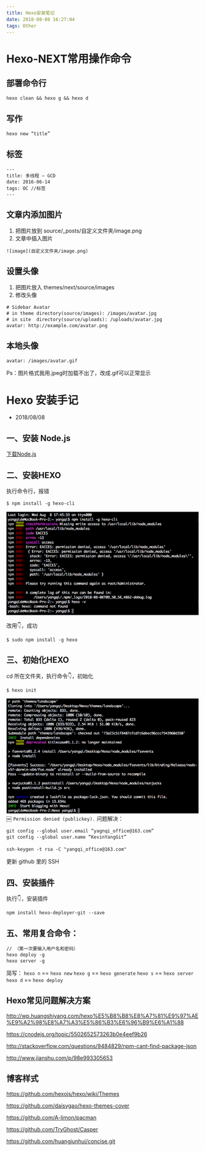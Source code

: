 ```yaml
---
title: Hexo安装笔记
date: 2018-08-08 16:27:04
tags: Other
---
```


# Hexo-NEXT常用操作命令

## 部署命令行

```
hexo clean && hexo g && hexo d
```

## 写作

```
hexo new “title”
```

## 标签

```
---
title: 多线程 — GCD
date: 2016-06-14 
tags: OC //标签
---
```

## 文章内添加图片
1. 把图片放到  source/_posts/自定义文件夹/image.png
2. 文章中插入图片
```
![image](自定义文件夹/image.png)
```

## 设置头像

1. 把图片放入 themes/next/source/images
2. 修改头像
```
# Sidebar Avatar
# in theme directory(source/images): /images/avatar.jpg
# in site  directory(source/uploads): /uploads/avatar.jpg
avatar: http://example.com/avatar.png
```

## 本地头像

```
avatar: /images/avatar.gif
```
Ps：图片格式我用.jpeg时加载不出了，改成.gif可以正常显示

# Hexo 安装手记

* 2018/08/08

## 一、安装 Node.js
[下载Node.js](https://nodejs.org)

## 二、安装HEXO

执行命令行，报错
```
$ npm install -g hexo-cli
```

![Hexo安装笔记01](Hexo安装笔记/Hexo安装笔记01.png)

改用👇，成功
```
$ sudo npm install -g hexo 
```

## 三、初始化HEXO
cd 所在文件夹，执行命令👇，初始化
```
$ hexo init
```

![Hexo安装笔记02](Hexo安装笔记/Hexo安装笔记02.png)
￼
`Permission denied (publickey).` 问题解决：
```
git config --global user.email “yagnqi_office@163.com”
git config --global user.name “KevinYangGit”

ssh-keygen -t rsa -C "yangqi_office@163.com"
```

更新 github 里的 SSH

## 四、安装插件
执行👇，安装插件
```
npm install hexo-deployer-git --save
```

## 五、常用复合命令：
```
// （第一次要输入用户名和密码）
hexo deploy -g 
hexo server -g
```

简写：
`hexo n` == `hexo new`
`hexo g` == `hexo generate`
`hexo s` == `hexo server`
`hexo d` == `hexo deploy`

## Hexo常见问题解决方案

http://wp.huangshiyang.com/hexo%E5%B8%B8%E8%A7%81%E9%97%AE%E9%A2%98%E8%A7%A3%E5%86%B3%E6%96%B9%E6%A1%88

https://cnodejs.org/topic/5502652573263b0e4eef9b26

http://stackoverflow.com/questions/9484829/npm-cant-find-package-json

http://www.jianshu.com/p/98e993305653


## 博客样式
https://github.com/hexojs/hexo/wiki/Themes

https://github.com/daisygao/hexo-themes-cover

https://github.com/A-limon/pacman

https://github.com/TryGhost/Casper

https://github.com/huangjunhui/concise.git